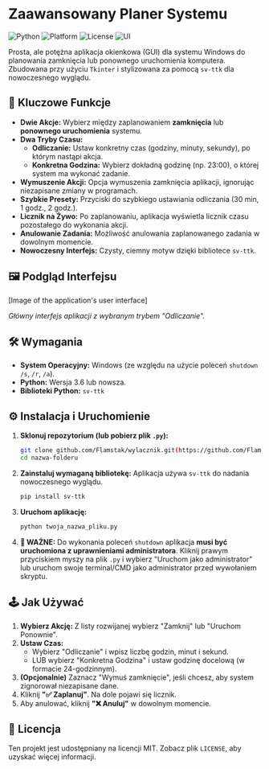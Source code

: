 # Zaawansowany Planer Systemu

![Python](https://img.shields.io/badge/Python-3.x-blue.svg)
![Platform](https://img.shields.io/badge/Platform-Windows-lightgrey.svg)
![License](https://img.shields.io/badge/License-MIT-green.svg)
![UI](https://img.shields.io/badge/UI-sv_ttk-orange.svg)

Prosta, ale potężna aplikacja okienkowa (GUI) dla systemu Windows do planowania zamknięcia lub ponownego uruchomienia komputera. Zbudowana przy użyciu `Tkinter` i stylizowana za pomocą `sv-ttk` dla nowoczesnego wyglądu.

## 🚀 Kluczowe Funkcje

* **Dwie Akcje:** Wybierz między zaplanowaniem **zamknięcia** lub **ponownego uruchomienia** systemu.
* **Dwa Tryby Czasu:**
    * **Odliczanie:** Ustaw konkretny czas (godziny, minuty, sekundy), po którym nastąpi akcja.
    * **Konkretna Godzina:** Wybierz dokładną godzinę (np. 23:00), o której system ma wykonać zadanie.
* **Wymuszenie Akcji:** Opcja wymuszenia zamknięcia aplikacji, ignorując niezapisane zmiany w programach.
* **Szybkie Presety:** Przyciski do szybkiego ustawiania odliczania (30 min, 1 godz., 2 godz.).
* **Licznik na Żywo:** Po zaplanowaniu, aplikacja wyświetla licznik czasu pozostałego do wykonania akcji.
* **Anulowanie Zadania:** Możliwość anulowania zaplanowanego zadania w dowolnym momencie.
* **Nowoczesny Interfejs:** Czysty, ciemny motyw dzięki bibliotece `sv-ttk`.

## 🖼️ Podgląd Interfejsu



[Image of the application's user interface]


*Główny interfejs aplikacji z wybranym trybem "Odliczanie".*

## 🛠️ Wymagania

* **System Operacyjny:** Windows (ze względu na użycie poleceń `shutdown /s`, `/r`, `/a`).
* **Python:** Wersja 3.6 lub nowsza.
* **Biblioteki Python:** `sv-ttk`

## ⚙️ Instalacja i Uruchomienie

1.  **Sklonuj repozytorium (lub pobierz plik `.py`):**
    ```bash
    git clone github.com/Flamstak/wylacznik.git(https://github.com/Flamstak/wylacznik.git)
    cd nazwa-folderu
    ```

2.  **Zainstaluj wymaganą bibliotekę:**
    Aplikacja używa `sv-ttk` do nadania nowoczesnego wyglądu.
    ```bash
    pip install sv-ttk
    ```

3.  **Uruchom aplikację:**
    ```bash
    python twoja_nazwa_pliku.py
    ```

4.  **🚨 WAŻNE:**
    Do wykonania poleceń `shutdown` aplikacja **musi być uruchomiona z uprawnieniami administratora**. Kliknij prawym przyciskiem myszy na plik `.py` i wybierz "Uruchom jako administrator" lub uruchom swoje terminal/CMD jako administrator przed wywołaniem skryptu.

## 🕹️ Jak Używać

1.  **Wybierz Akcję:** Z listy rozwijanej wybierz "Zamknij" lub "Uruchom Ponownie".
2.  **Ustaw Czas:**
    * Wybierz "Odliczanie" i wpisz liczbę godzin, minut i sekund.
    * LUB wybierz "Konkretna Godzina" i ustaw godzinę docelową (w formacie 24-godzinnym).
3.  **(Opcjonalnie)** Zaznacz "Wymuś zamknięcie", jeśli chcesz, aby system zignorował niezapisane dane.
4.  Kliknij **"✅ Zaplanuj"**. Na dole pojawi się licznik.
5.  Aby anulować, kliknij **"❌ Anuluj"** w dowolnym momencie.

## 📄 Licencja

Ten projekt jest udostępniany na licencji MIT. Zobacz plik `LICENSE`, aby uzyskać więcej informacji.